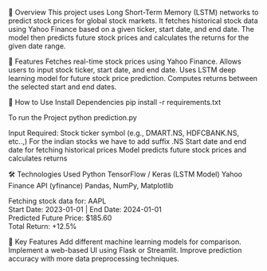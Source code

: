 📌 Overview
This project uses Long Short-Term Memory (LSTM) networks to predict stock prices for global stock markets. It fetches historical stock data using Yahoo Finance based on a given ticker, start date, and end date. The model then predicts future stock prices and calculates the returns for the given date range.

🔧 Features
Fetches real-time stock prices using Yahoo Finance.
Allows users to input stock ticker, start date, and end date.
Uses LSTM deep learning model for future stock price prediction.
Computes returns between the selected start and end dates.

🚀 How to Use
Install Dependencies
pip install -r requirements.txt

To run the Project
python prediction.py

Input Required:
Stock ticker symbol (e.g., DMART.NS, HDFCBANK.NS, etc..,)
For the indian stocks we have to add suffix .NS
Start date and end date for fetching historical prices
Model predicts future stock prices and calculates returns

🛠 Technologies Used
Python
TensorFlow / Keras (LSTM Model)
Yahoo Finance API (yfinance)
Pandas, NumPy, Matplotlib

Fetching stock data for: AAPL  
Start Date: 2023-01-01 | End Date: 2024-01-01  
Predicted Future Price: $185.60  
Total Return: +12.5%  

📝 Key Features
Add different machine learning models for comparison.
Implement a web-based UI using Flask or Streamlit.
Improve prediction accuracy with more data preprocessing techniques.

